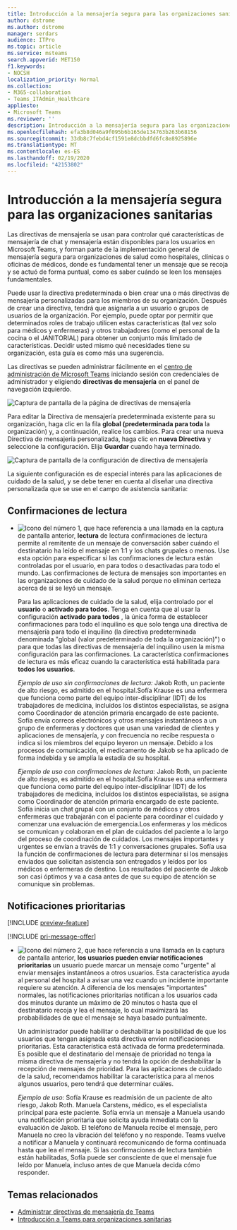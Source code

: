 ```yaml
---
title: Introducción a la mensajería segura para las organizaciones sanitarias
author: dstrome
ms.author: dstrome
manager: serdars
audience: ITPro
ms.topic: article
ms.service: msteams
search.appverid: MET150
f1.keywords:
- NOCSH
localization_priority: Normal
ms.collection:
- M365-collaboration
- Teams_ITAdmin_Healthcare
appliesto:
- Microsoft Teams
ms.reviewer: ''
description: Introducción a la mensajería segura para las organizaciones sanitarias
ms.openlocfilehash: efa3b8d046a9f095b6b165de134763b263b68156
ms.sourcegitcommit: 33db8c7febd4cf1591e8dcbbdfd6fc8e8925896e
ms.translationtype: MT
ms.contentlocale: es-ES
ms.lasthandoff: 02/19/2020
ms.locfileid: "42153802"
---
```

# <a name="get-started-with-secure-messaging-for-healthcare-organizations"></a>Introducción a la mensajería segura para las organizaciones sanitarias

Las directivas de mensajería se usan para controlar qué características de mensajería de chat y mensajería están disponibles para los usuarios en Microsoft Teams, y forman parte de la implementación general de mensajería segura para organizaciones de salud como hospitales, clínicas o oficinas de médicos, donde es fundamental tener un mensaje que se recoja y se actuó de forma puntual, como es saber cuándo se leen los mensajes fundamentales.

Puede usar la directiva predeterminada o bien crear una o más directivas de mensajería personalizadas para los miembros de su organización. Después de crear una directiva, tendrá que asignarla a un usuario o grupos de usuarios de la organización. Por ejemplo, puede optar por permitir que determinados roles de trabajo utilicen estas características (tal vez solo para médicos y enfermeras) y otros trabajadores (como el personal de la cocina o el JANITORIAL) para obtener un conjunto más limitado de características. Decidir usted mismo qué necesidades tiene su organización, esta guía es como más una sugerencia.

Las directivas se pueden administrar fácilmente en el [centro de administración de Microsoft Teams](https://admin.teams.microsoft.com) iniciando sesión con credenciales de administrador y eligiendo **directivas de mensajería** en el panel de navegación izquierdo.

 ![Captura de pantalla de la página de directivas de mensajería](../../media/messaging-policies-image1.png)

Para editar la Directiva de mensajería predeterminada existente para su organización, haga clic en la fila **global (predeterminada para toda** la organización) y, a continuación, realice los cambios. Para crear una nueva Directiva de mensajería personalizada, haga clic en **nueva Directiva** y seleccione la configuración. Elija **Guardar** cuando haya terminado.

![Captura de pantalla de la configuración de directiva de mensajería](../../media/hc-message-policy.png)

La siguiente configuración es de especial interés para las aplicaciones de cuidado de la salud, y se debe tener en cuenta al diseñar una directiva personalizada que se use en el campo de asistencia sanitaria:

## <a name="read-receipts"></a>Confirmaciones de lectura

- ![Icono del número 1, que hace referencia a una llamada en la](../../media/sfbcallout1.png) captura de pantalla anterior, **lectura** de lectura confirmaciones de lectura permite al remitente de un mensaje de conversación saber cuándo el destinatario ha leído el mensaje en 1:1 y los chats grupales o menos. Use esta opción para especificar si las confirmaciones de lectura están controladas por el usuario, en para todos o desactivadas para todo el mundo. Las confirmaciones de lectura de mensajes son importantes en las organizaciones de cuidado de la salud porque no eliminan certeza acerca de si se leyó un mensaje.

  Para las aplicaciones de cuidado de la salud, elija controlado por el **usuario** o **activado para todos**. Tenga en cuenta que al usar la configuración **activado para todos** , la única forma de establecer confirmaciones para todo el inquilino es que solo tenga una directiva de mensajería para todo el inquilino (la directiva predeterminada denominada "global (valor predeterminado de toda la organización)") o para que todas las directivas de mensajería del inquilino usen la misma configuración para las confirmaciones. La característica confirmaciones de lectura es más eficaz cuando la característica está habilitada para **todos los usuarios**.

    *Ejemplo de uso sin confirmaciones de lectura:* Jakob Roth, un paciente de alto riesgo, es admitido en el hospital.Sofía Krause es una enfermera que funciona como parte del equipo inter-disciplinar (IDT) de los trabajadores de medicina, incluidos los distintos especialistas, se asigna como Coordinador de atención primaria encargado de este paciente.  Sofía envía correos electrónicos y otros mensajes instantáneos a un grupo de enfermeras y doctores que usan una variedad de clientes y aplicaciones de mensajería, y con frecuencia no recibe respuesta o indica si los miembros del equipo leyeron un mensaje. Debido a los procesos de comunicación, el medicamento de Jakob se ha aplicado de forma indebida y se amplía la estadía de su hospital.

    *Ejemplo de uso con confirmaciones de lectura:* Jakob Roth, un paciente de alto riesgo, es admitido en el hospital.Sofía Krause es una enfermera que funciona como parte del equipo inter-disciplinar (IDT) de los trabajadores de medicina, incluidos los distintos especialistas, se asigna como Coordinador de atención primaria encargado de este paciente.  Sofía inicia un chat grupal con un conjunto de médicos y otros enfermeras que trabajarán con el paciente para coordinar el cuidado y comenzar una evaluación de emergencia.Los enfermeras y los médicos se comunican y colaboran en el plan de cuidados del paciente a lo largo del proceso de coordinación de cuidados.  Los mensajes importantes y urgentes se envían a través de 1:1 y conversaciones grupales. Sofía usa la función de confirmaciones de lectura para determinar si los mensajes enviados que solicitan asistencia son entregados y leídos por los médicos o enfermeras de destino. Los resultados del paciente de Jakob son casi óptimos y va a casa antes de que su equipo de atención se comunique sin problemas.

## <a name="priority-notifications"></a>Notificaciones prioritarias

[!INCLUDE [preview-feature](../../includes/preview-feature.md)]

[!INCLUDE [pri-message-offer](../../includes/pri-message-offer.md)]

- ![Icono del número 2, que hace referencia a una llamada en la](../../media/sfbcallout2.png) captura de pantalla anterior, **los usuarios pueden enviar notificaciones prioritarias** un usuario puede marcar un mensaje como "urgente" al enviar mensajes instantáneos a otros usuarios. Esta característica ayuda al personal del hospital a avisar una vez cuando un incidente importante requiere su atención. A diferencia de los mensajes "importantes" normales, las notificaciones prioritarias notifican a los usuarios cada dos minutos durante un máximo de 20 minutos o hasta que el destinatario recoja y lea el mensaje, lo cual maximizará las probabilidades de que el mensaje se haya basado puntualmente.

  Un administrador puede habilitar o deshabilitar la posibilidad de que los usuarios que tengan asignada esta directiva envíen notificaciones prioritarias. Esta característica está activada de forma predeterminada. Es posible que el destinatario del mensaje de prioridad no tenga la misma directiva de mensajería y no tendrá la opción de deshabilitar la recepción de mensajes de prioridad. Para las aplicaciones de cuidado de la salud, recomendamos habilitar la característica para al menos algunos usuarios, pero tendrá que determinar cuáles.

  *Ejemplo de uso:* Sofía Krause es readmisión de un paciente de alto riesgo, Jakob Roth. Manuela Carstens, médico, es el especialista principal para este paciente.  Sofía envía un mensaje a Manuela usando una notificación prioritaria que solicita ayuda inmediata con la evaluación de Jakob.  El teléfono de Manuela recibe el mensaje, pero Manuela no creo la vibración del teléfono y no responde. Teams vuelve a notificar a Manuela y continuará recomunicando de forma continuada hasta que lea el mensaje. Si las confirmaciones de lectura también están habilitadas, Sofía puede ser consciente de que el mensaje fue leído por Manuela, incluso antes de que Manuela decida cómo responder.

## <a name="related-topics"></a>Temas relacionados

- [Administrar directivas de mensajería de Teams](../../messaging-policies-in-teams.md)
- [Introducción a Teams para organizaciones sanitarias](teams-in-hc.md)
